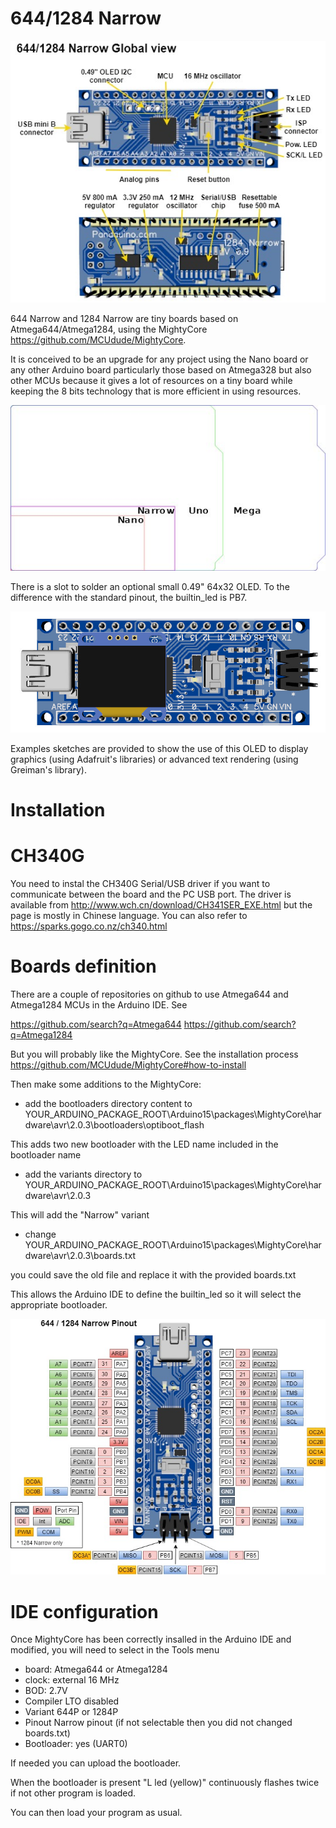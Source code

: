 # 644/1284 Narrow

<img src="https://github.com/mrguen/644-1284-Narrow/blob/master/images/644_1284%20Narrow%20v0.9%20global%20view.jpg">

644 Narrow and 1284 Narrow are tiny boards based on Atmega644/Atmega1284, using the MightyCore https://github.com/MCUdude/MightyCore.

It is conceived to be an upgrade for any project using the Nano board or any other Arduino board particularly those based on Atmega328 but also other MCUs because it gives a lot of resources on a tiny board while keeping the 8 bits technology that is more efficient in using resources.

<img src="https://github.com/mrguen/644-1284-Narrow/blob/master/images/board-outline-nano-narrow-uno-mega-1-5x_png_project-body.jpg">


There is a slot to solder an optional small 0.49" 64x32 OLED.
To the difference with the standard pinout, the builtin_led is PB7.

<img src="https://github.com/mrguen/644-1284-Narrow/blob/master/images/644%20Narrow%20v0.9%20OLED%20TOP%203D.jpg">

Examples sketches are provided to show the use of this OLED to display graphics (using Adafruit's libraries) or advanced text rendering (using Greiman's library).



# Installation

# CH340G

You need to instal the CH340G Serial/USB driver if you want to communicate between the board and the PC USB port.
The driver is available from http://www.wch.cn/download/CH341SER_EXE.html but the page is mostly in Chinese language. You can also refer to https://sparks.gogo.co.nz/ch340.html

# Boards definition

There are a couple of repositories on github to use Atmega644 and Atmega1284 MCUs in the Arduino IDE. See

https://github.com/search?q=Atmega644
https://github.com/search?q=Atmega1284 

But you will probably like the MightyCore. See the installation process https://github.com/MCUdude/MightyCore#how-to-install

Then make some additions to the MightyCore:

* add the bootloaders directory content to YOUR_ARDUINO_PACKAGE_ROOT\Arduino15\packages\MightyCore\hardware\avr\2.0.3\bootloaders\optiboot_flash

This adds two new bootloader with the LED name included in the bootloader name

* add the variants directory to YOUR_ARDUINO_PACKAGE_ROOT\Arduino15\packages\MightyCore\hardware\avr\2.0.3

This will add the "Narrow" variant

* change YOUR_ARDUINO_PACKAGE_ROOT\Arduino15\packages\MightyCore\hardware\avr\2.0.3\boards.txt

you could save the old file and replace it with the provided boards.txt 

This allows the Arduino IDE to define the builtin_led so it will select the appropriate bootloader.

<img src="https://github.com/mrguen/644-1284-Narrow/blob/master/images/Narrow_V0.9_Pinout.jpg">

# IDE configuration

Once MightyCore has been correctly insalled in the Arduino IDE and modified, you will need to select in the Tools menu

* board: Atmega644 or Atmega1284
* clock: external 16 MHz
* BOD: 2.7V
* Compiler LTO disabled
* Variant 644P or 1284P
* Pinout Narrow pinout (if not selectable then you did not changed boards.txt)
* Bootloader: yes (UART0)

If needed you can upload the bootloader.

When the bootloader is present "L led (yellow)" continuously flashes twice if not other program is loaded.

You can then load your program as usual.

